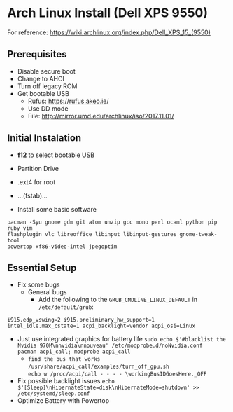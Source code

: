 # Arch Linux Install (Dell XPS 9550)

For reference: https://wiki.archlinux.org/index.php/Dell_XPS_15_(9550)

## Prerequisites
* Disable secure boot
* Change to AHCI
* Turn off legacy ROM
* Get bootable USB
    * Rufus: https://rufus.akeo.ie/
    * Use DD mode
    * File: http://mirror.umd.edu/archlinux/iso/2017.11.01/

## Initial Instalation
* **f12** to select bootable USB
* Partition Drive
* .ext4 for root
* ...(fstab)...

* Install some basic software
```
pacman -Syu gnome gdm git atom unzip gcc mono perl ocaml python pip ruby vim
flashplugin vlc libreoffice libinput libinput-gestures gnome-tweak-tool
powertop xf86-video-intel jpegoptim
```

## Essential Setup
* Fix some bugs
  * General bugs
    * Add the following to the `GRUB_CMDLINE_LINUX_DEFAULT` in `/etc/default/grub`:
```
i915.edp_vswing=2 i915.preliminary_hw_support=1 intel_idle.max_cstate=1 acpi_backlight=vendor acpi_osi=Linux
```
  * Just use integrated graphics for battery life
    `sudo echo $'#blacklist the Nvidia 970M\nnvidia\nnouveau' /etc/modprobe.d/noNvidia.conf`  
    `pacman acpi_call; modprobe acpi_call`
    * `find the bus that works`
      `/usr/share/acpi_call/examples/turn_off_gpu.sh`  
      `echo w /proc/acpi/call - - - - \workingBusIDGoesHere._OFF`
  * Fix possible backlight issues
    `echo $'[Sleep]\nHibernateState=disk\nHibernateMode=shutdown' >> /etc/systemd/sleep.conf`
* Optimize Battery with Powertop

